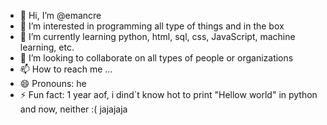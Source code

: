 - 👋 Hi, I’m @emancre
- 👀 I’m interested in programming all type of things and in the box
- 🌱 I’m currently learning python, html, sql, css, JavaScript, machine learning, etc.
- 💞️ I’m looking to collaborate on all types of people or organizations
- 📫 How to reach me ...
- 😄 Pronouns: he
- ⚡ Fun fact: 1 year aof, i dind´t know hot to print "Hellow world" in python and now, neither :( jajajaja 

<!---
emancre/emancre is a ✨ special ✨ repository because its `README.md` (this file) appears on your GitHub profile.
You can click the Preview link to take a look at your changes.
--->
